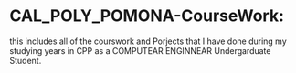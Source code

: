 # CAL_POLY_POMONA-CourseWork:
this includes all of the courswork and Porjects that I have done during my studying years in CPP as a COMPUTEAR ENGINNEAR Undergarduate Student.  
